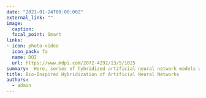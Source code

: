 ```yaml
---
date: "2021-01-24T00:00:00Z"
external_link: ""
image:
  caption: 
  focal_point: Smart
links:
- icon: photo-video
  icon_pack: fa
  name: DOI
  url: https://www.mdpi.com/2072-4292/13/5/1025
summary:  Here, series of hybridized artificial neural network models with bio-inspired metaheuristic optimization algorithms such as a genetic algorithm, particle swarm optimization, bat, and monarch butterfly optimization algorithms, were built for predicting particle size fractions. 
title: Bio-Inspired Hybridization of Artificial Neural Networks
authors: 
  - admin
---
```

